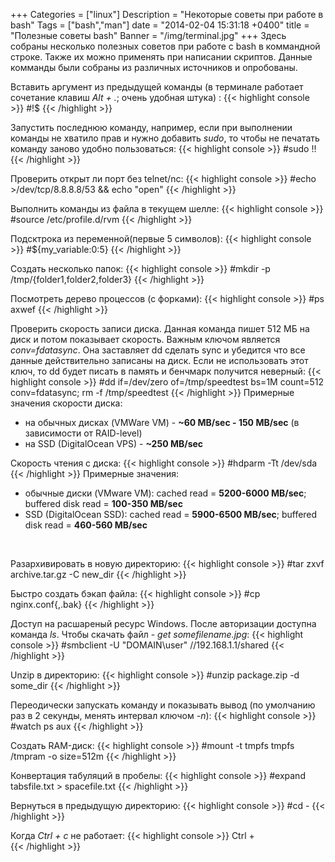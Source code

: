 +++
Categories = ["linux"]
Description = "Некоторые советы при работе в bash"
Tags = ["bash","man"]
date = "2014-02-04 15:31:18 +0400"
title = "Полезные советы bash"
Banner = "/img/terminal.jpg"
+++
Здесь собраны несколько полезных советов при работе с bash в коммандной строке. Также их можно применять при написании скриптов.
Данные комманды были собраны из различных источников и опробованы.
<!--more-->


Вставить аргумент из предыдущей команды (в терминале работает сочетание клавиш *Alt + .*; очень удобная штука) :
{{< highlight console >}}
#!$
{{< /highlight >}}

Запустить последнюю команду, например, если при выполнении команды не хватило прав и нужно добавить *sudo*, то чтобы не печатать команду заново удобно пользоваться:
{{< highlight console >}}
#sudo !!
{{< /highlight >}}


Проверить открыт ли порт без telnet/nc:
{{< highlight console >}}
#echo >/dev/tcp/8.8.8.8/53 && echo "open"
{{< /highlight >}}

Выполнить команды из файла в текущем шелле:
{{< highlight console >}}
#source /etc/profile.d/rvm
{{< /highlight >}}

Подсктрока из переменной(первые 5 символов):
{{< highlight console >}}
#${my_variable:0:5}
{{< /highlight >}}

Создать несколько папок:
{{< highlight console >}}
#mkdir -p /tmp/{folder1,folder2,folder3}
{{< /highlight >}}

Посмотреть дерево процессов (с форками):
{{< highlight console >}}
#ps axwef
{{< /highlight >}}

 Проверить скорость записи диска. Данная команда пишет 512 МБ на диск и потом показывает скорость. Важным ключом является *conv=fdatasync*. Она заставляет dd сделать sync и убедится что все данные действительно записаны на диск. Если не использовать этот ключ, то dd будет писать в память и бенчмарк получится неверный:
{{< highlight console >}}
#dd if=/dev/zero of=/tmp/speedtest bs=1M count=512 conv=fdatasync; rm -f /tmp/speedtest
{{< /highlight >}}
Примерные значения скорости диска:

 - на обычных дисках (VMWare VM) - **~60 MB/sec - 150 MB/sec** (в зависимости от RAID-level)
 - на SSD (DigitalOcean VPS) - **~250 MB/sec**



Скорость чтения с диска:
{{< highlight console >}}
#hdparm -Tt /dev/sda
{{< /highlight >}}
Примерные значения:

 - обычные диски (VMware VM): cached read = **5200-6000 MB/sec**; buffered disk read = **100-350 MB/sec**
 - SSD (DigitalOcean SSD): cached read = **5900-6500 MB/sec**; buffered disk read = **460-560 MB/sec**

<br />

Разархивировать в новую директорию:
{{< highlight console >}}
#tar zxvf archive.tar.gz -C new_dir
{{< /highlight >}}

Быстро создать бэкап файла:
{{< highlight console >}}
#cp nginx.conf{,.bak}
{{< /highlight >}}

Доступ на расшареный ресурс Windows. После авторизации доступна команда *ls*. Чтобы скачать файл - *get somefilename.jpg*:
{{< highlight console >}}
#smbclient -U "DOMAIN\user" //192.168.1.1/shared
{{< /highlight >}}

Unzip в директорию:
{{< highlight console >}}
#unzip package.zip -d some_dir
{{< /highlight >}}

Переодически запускать команду и показывать вывод (по умолчанию раз в 2 секунды, менять интервал ключом *-n*):
{{< highlight console >}}
#watch ps aux
{{< /highlight >}}

Создать RAM-диск:
{{< highlight console >}}
#mount -t tmpfs tmpfs /tmpram -o size=512m
{{< /highlight >}}

Конвертация табуляций в пробелы:
{{< highlight console >}}
#expand tabsfile.txt > spacefile.txt
{{< /highlight >}}

Вернуться в предыдущую директорию:
{{< highlight console >}}
#cd -
{{< /highlight >}}

Когда *Ctrl + c* не работает:
{{< highlight console >}}
Ctrl + \
{{< /highlight >}}
